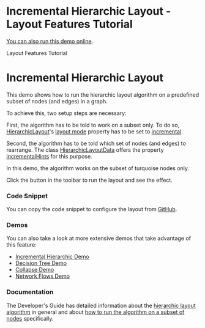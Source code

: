 <!--
 //////////////////////////////////////////////////////////////////////////////
 // @license
 // This file is part of yFiles for HTML 2.5.0.3.
 // Use is subject to license terms.
 //
 // Copyright (c) 2000-2023 by yWorks GmbH, Vor dem Kreuzberg 28,
 // 72070 Tuebingen, Germany. All rights reserved.
 //
 //////////////////////////////////////////////////////////////////////////////
-->
# Incremental Hierarchic Layout - Layout Features Tutorial

[You can also run this demo online](https://live.yworks.com/demos/04-tutorial-layout-features/hierarchic-incremental/index.html).

Layout Features Tutorial

# Incremental Hierarchic Layout

This demo shows how to run the hierarchic layout algorithm on a predefined subset of nodes (and edges) in a graph.

To achieve this, two setup steps are necessary:

First, the algorithm has to be told to work on a subset only. To do so, [HierarchicLayout](https://docs.yworks.com/yfileshtml/#/api/HierarchicLayout)'s [layout mode](https://docs.yworks.com/yfileshtml/#/api/Hierarchic#layoutMode) property has to be set to [incremental](https://docs.yworks.com/yfileshtml/#/api/LayoutMode#INCREMENTAL).

Second, the algorithm has to be told which set of nodes (and edges) to rearrange. The class [HierarchicLayoutData](https://docs.yworks.com/yfileshtml/#/api/HierarchicLayoutData) offers the property [incrementalHints](https://docs.yworks.com/yfileshtml/#/api/HierarchicLayoutData#incrementalHints) for this purpose.

In this demo, the algorithm works on the subset of turquoise nodes only.

Click the button in the toolbar to run the layout and see the effect.

### Code Snippet

You can copy the code snippet to configure the layout from [GitHub](https://github.com/yWorks/yfiles-for-html-demos/blob/master/demos/04-tutorial-layout-features/hierarchic-incremental/HierarchicIncremental.ts).

### Demos

You can also take a look at more extensive demos that take advantage of this feature:

- [Incremental Hierarchic Demo](../../layout/incrementalhierarchic/index.html)
- [Decision Tree Demo](../../complete/decisiontree/index.html)
- [Collapse Demo](../../complete/collapse/index.html)
- [Network Flows Demo](../../analysis/networkflows/index.html)

### Documentation

The Developer's Guide has detailed information about the [hierarchic layout algorithm](https://docs.yworks.com/yfileshtml/#/dguide/hierarchical_layout) in general and about [how to run the algorithm on a subset of nodes](https://docs.yworks.com/yfileshtml/#/dguide/hierarchical_layout-incremental_layout) specifically.
